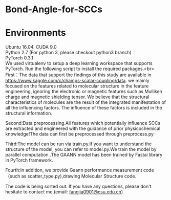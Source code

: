 # Bond-Angle-for-SCCs

Environments
===
Ubuntu 16.04. 
CUDA 9.0  
Python 2.7 (For python 3, please checkout python3 branch)  
PyTorch 0.3.1   
We used virtualenv to setup a deep learning workspace that supports PyTorch. Run the following script to install the required packages.\<br>
First：The data that support the findings of this study are available in https://www.kaggle.com/c/champs-scalar-coupling/data. we mainly focused on the features related to molecular structure in the feature engineering, ignoring the electronic or magnetic features such as Mulliken charge and magnetic shielding tensor. We believe that the structural characteristics of molecules are the result of the integrated manifestation of all the influencing factors. The influence of these factors is included in the structural information.

Second:Data preprocessing.All features which potentially influence SCCs are extracted and engineered with the guidance of prior physicochemical knowledge!The data can first be preprocessed through preprocess.py

Third:The model can be run via train.py.If you want to understand the structure of the model, you can refer to model.py.We train the model by parallel computation
.The GAANN model has been trained by Fastai library in PyTorch framework.

Fourth:In addition, we provide Gaann performance measurement code（such as scatter_type.py),drawing Molecular Structure code.

The code is being sorted out. If you have any questions, please don't hesitate to contact me.(email: fangjia0901@csu.edu.cn)
